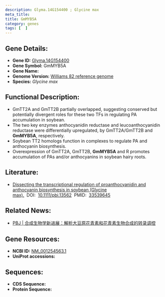 ```yaml
---
description: Glyma.14G154400 ; Glycine max
meta_title:
title: GmMYB5A
category: genes
tags: [  ]
---
```


## Gene Details:
- **Gene ID:**	[Glyma.14G154400](https://www.maizegdb.org/gene_center/gene/Glyma.14G154400)
- **Gene Symbol:** GmMYB5A
- **Gene Name:** 
- **Genome Version:** [Williams 82 reference genome]()
- **Species:** *Glycine max*

## Functional Description:
   - GmTT2A and GmTT2B partially overlapped, suggesting conserved but potentially divergent roles for these two TFs in regulating PA accumulation in soybean.
   - The two key enzymes anthocyanidin reductase and leucoanthocyanidin reductase were differentially upregulated, by GmTT2A/GmTT2B and **GmMYB5A**, respectively.
   - Soybean TT2 homologs function in complexes to regulate PA and anthocyanin biosynthesis.
   - Overexpression of GmTT2A, GmTT2B, **GmMYB5A** and R promotes accumulation of PAs and/or anthocyanins in soybean hairy roots.

## Literature:
   - [Dissecting the transcriptional regulation of proanthocyanidin and anthocyanin biosynthesis in soybean (Glycine max).]( https://onlinelibrary.wiley.com/doi/10.1111/pbi.13562)&nbsp;&nbsp;DOI:&nbsp;&nbsp;[10.1111/pbi.13562](https://onlinelibrary.wiley.com/doi/10.1111/pbi.13562)&nbsp;&nbsp;PMID:&nbsp;&nbsp;[33539645](https://pubmed.ncbi.nlm.nih.gov/33539645/)

## Related News:
   - [PBJ | 合成生物学新进展：解析大豆原花青素和花青素生物合成的转录调控](https://mp.weixin.qq.com/s?__biz=MzIyOTY2NDYyNQ==&mid=2247508300&idx=3&sn=b4020c9b3d5b14b1bd87487299be5bfe&chksm=e8bdd352dfca5a44ad652d8abebc5153fe1cef99c8497a4d656331a94b263ca6ef0932bd399e&scene=27#wechat_redirect)

## Gene Resources:
- **NCBI ID:** [NM_001254563.1](https://www.ncbi.nlm.nih.gov/gene/?term=NM_001254563.1)
- **UniProt accessions:** [](https://www.uniprot.org/uniprotkb//entry)

## Sequences:
- **CDS Sequence:**
- **Protein Sequence:**
